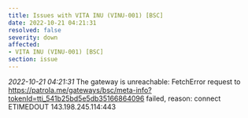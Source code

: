 ```yaml
---
title: Issues with VITA INU (VINU-001) [BSC]
date: 2022-10-21 04:21:31
resolved: false
severity: down
affected:
- VITA INU (VINU-001) [BSC]
section: issue
---
```


*2022-10-21 04:21:31* The gateway is unreachable: FetchError request to https://patrola.me/gateways/bsc/meta-info?tokenId=tti_541b25bd5e5db35166864096 failed, reason: connect ETIMEDOUT 143.198.245.114:443